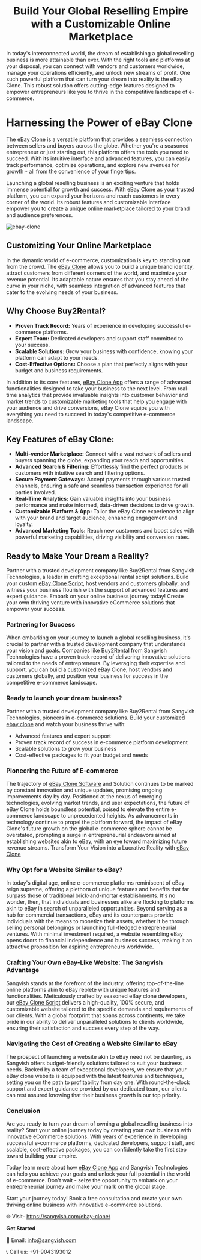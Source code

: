 <h1 align="center">Build Your Global Reselling Empire with a Customizable Online Marketplace</h1>

In today's interconnected world, the dream of establishing a global reselling business is more attainable than ever. With the right tools and platforms at your disposal, you can connect with vendors and customers worldwide, manage your operations efficiently, and unlock new streams of profit. One such powerful platform that can turn your dream into reality is the eBay Clone. This robust solution offers cutting-edge features designed to empower entrepreneurs like you to thrive in the competitive landscape of e-commerce.
# Harnessing the Power of eBay Clone
The [eBay Clone](https://sangvish.com/ebay-clone/) is a versatile platform that provides a seamless connection between sellers and buyers across the globe. Whether you're a seasoned entrepreneur or just starting out, this platform offers the tools you need to succeed. With its intuitive interface and advanced features, you can easily track performance, optimize operations, and explore new avenues for growth - all from the convenience of your fingertips.

Launching a global reselling business is an exciting venture that holds immense potential for growth and success. With eBay Clone as your trusted platform, you can expand your horizons and reach customers in every corner of the world. Its robust features and customizable interface empower you to create a unique online marketplace tailored to your brand and audience preferences.

![ebay-clone](https://github.com/sangvishtechnologies/ebay-clone-/assets/161323540/91cb4d3a-ef07-4a2d-a249-0dbe01b9f0be)

## Customizing Your Online Marketplace
In the dynamic world of e-commerce, customization is key to standing out from the crowd. The [eBay Clone](https://sangvish.com/ebay-clone/) allows you to build a unique brand identity, attract customers from different corners of the world, and maximize your revenue potential. Its adaptable nature ensures that you stay ahead of the curve in your niche, with seamless integration of advanced features that cater to the evolving needs of your business.
## Why Choose Buy2Rental?
* **Proven Track Record:** Years of experience in developing successful e-commerce platforms.
* **Expert Team:** Dedicated developers and support staff committed to your success.
* **Scalable Solutions:** Grow your business with confidence, knowing your platform can adapt to your needs.
* **Cost-Effective Options:** Choose a plan that perfectly aligns with your budget and business requirements.

In addition to its core features, [eBay Clone App](https://sangvish.com/ebay-clone/) offers a range of advanced functionalities designed to take your business to the next level. From real-time analytics that provide invaluable insights into customer behavior and market trends to customizable marketing tools that help you engage with your audience and drive conversions, eBay Clone equips you with everything you need to succeed in today's competitive e-commerce landscape.

## Key Features of eBay Clone:
* **Multi-vendor Marketplace:** Connect with a vast network of sellers and buyers spanning the globe, expanding your reach and opportunities.
* **Advanced Search & Filtering:** Effortlessly find the perfect products or customers with intuitive search and filtering options.
* **Secure Payment Gateways:** Accept payments through various trusted channels, ensuring a safe and seamless transaction experience for all parties involved.
* **Real-Time Analytics:** Gain valuable insights into your business performance and make informed, data-driven decisions to drive growth.
* **Customizable Platform & App:** Tailor the eBay Clone experience to align with your brand and target audience, enhancing engagement and loyalty.
* **Advanced Marketing Tools:** Reach new customers and boost sales with powerful marketing capabilities, driving visibility and conversion rates.
## Ready to Make Your Dream a Reality?
Partner with a trusted development company like Buy2Rental from Sangvish Technologies, a leader in crafting exceptional rental script solutions. Build your custom [eBay Clone Script](https://sangvish.com/ebay-clone/), host vendors and customers globally, and witness your business flourish with the support of advanced features and expert guidance. 
Embark on your online business journey today! Create your own thriving venture with innovative eCommerce solutions that empower your success.
### Partnering for Success
When embarking on your journey to launch a global reselling business, it's crucial to partner with a trusted development company that understands your vision and goals. Companies like Buy2Rental from Sangvish Technologies have a proven track record of delivering innovative solutions tailored to the needs of entrepreneurs. By leveraging their expertise and support, you can build a customized eBay Clone, host vendors and customers globally, and position your business for success in the competitive e-commerce landscape.
### Ready to launch your dream business?
Partner with a trusted development company like Buy2Rental from Sangvish Technologies, pioneers in e-commerce solutions. Build your customized [ebay clone](https://sangvish.com/ebay-clone/) and watch your business thrive with:
* Advanced features and expert support
* Proven track record of success in e-commerce platform development
* Scalable solutions to grow your business
* Cost-effective packages to fit your budget and needs
### Pioneering the Future of E-commerce
The trajectory of [eBay Clone Software](https://sangvish.com/ebay-clone/) and Solution continues to be marked by constant innovation and unique updates, promising ongoing improvements day by day. Positioned at the nexus of emerging technologies, evolving market trends, and user expectations, the future of eBay Clone holds boundless potential, poised to elevate the entire e-commerce landscape to unprecedented heights. As advancements in technology continue to propel the platform forward, the impact of eBay Clone's future growth on the global e-commerce sphere cannot be overstated, prompting a surge in entrepreneurial endeavors aimed at establishing websites akin to eBay, with an eye toward maximizing future revenue streams.
Transform Your Vision into a Lucrative Reality with [eBay Clone](https://sangvish.com/ebay-clone/)
### Why Opt for a Website Similar to eBay?
In today's digital age, online e-commerce platforms reminiscent of eBay reign supreme, offering a plethora of unique features and benefits that far surpass those of traditional brick-and-mortar establishments. It's no wonder, then, that individuals and businesses alike are flocking to platforms akin to eBay in search of unparalleled opportunities. Beyond serving as a hub for commercial transactions, eBay and its counterparts provide individuals with the means to monetize their assets, whether it be through selling personal belongings or launching full-fledged entrepreneurial ventures. With minimal investment required, a website resembling eBay opens doors to financial independence and business success, making it an attractive proposition for aspiring entrepreneurs worldwide.
### Crafting Your Own eBay-Like Website: The Sangvish Advantage
Sangvish stands at the forefront of the industry, offering top-of-the-line online platforms akin to eBay replete with unique features and functionalities. Meticulously crafted by seasoned eBay clone developers, our [eBay Clone Script](https://sangvish.com/ebay-clone/) delivers a high-quality, 100% secure, and customizable website tailored to the specific demands and requirements of our clients. With a global footprint that spans across continents, we take pride in our ability to deliver unparalleled solutions to clients worldwide, ensuring their satisfaction and success every step of the way.
### Navigating the Cost of Creating a Website Similar to eBay
The prospect of launching a website akin to eBay need not be daunting, as Sangvish offers budget-friendly solutions tailored to suit your business needs. Backed by a team of exceptional developers, we ensure that your eBay clone website is equipped with the latest features and techniques, setting you on the path to profitability from day one. With round-the-clock support and expert guidance provided by our dedicated team, our clients can rest assured knowing that their business growth is our top priority.
### Conclusion
Are you ready to turn your dream of owning a global reselling business into reality? Start your online journey today by creating your own business with innovative eCommerce solutions. With years of experience in developing successful e-commerce platforms, dedicated developers, support staff, and scalable, cost-effective packages, you can confidently take the first step toward building your empire.

Today learn more about how [eBay Clone App](https://sangvish.com/ebay-clone/) and Sangvish Technologies can help you achieve your goals and unlock your full potential in the world of e-commerce. Don't wait - seize the opportunity to embark on your entrepreneurial journey and make your mark on the global stage.

Start your journey today! Book a free consultation and create your own thriving online business with innovative e-commerce solutions.


🌐 Visit- https://sangvish.com/ebay-clone/

**Get Started**

📧 Email: info@sangvish.com

📞 Call us: +91-9043193012

